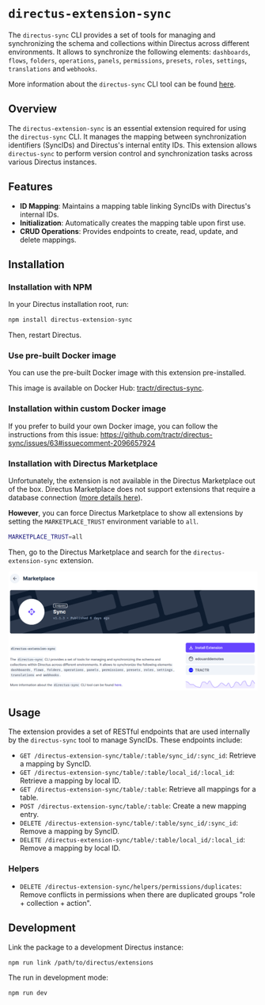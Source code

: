 # `directus-extension-sync`

The `directus-sync` CLI provides a set of tools for managing and synchronizing the schema and
collections within Directus across different environments.
It allows to synchronize the following
elements: `dashboards`, `flows`, `folders`, `operations`, `panels`, `permissions`, `presets`, `roles`, `settings`, `translations`
and `webhooks`.

More information about the `directus-sync` CLI tool can be found [here](https://github.com/tractr/directus-sync).

## Overview

The `directus-extension-sync` is an essential extension required for using the `directus-sync` CLI. It manages the
mapping between synchronization identifiers (SyncIDs) and Directus's internal entity IDs. This extension
allows `directus-sync` to perform version control and synchronization tasks across various Directus instances.

## Features

- **ID Mapping**: Maintains a mapping table linking SyncIDs with Directus's internal IDs.
- **Initialization**: Automatically creates the mapping table upon first use.
- **CRUD Operations**: Provides endpoints to create, read, update, and delete mappings.

## Installation

### Installation with NPM

In your Directus installation root, run:

```bash
npm install directus-extension-sync
```

Then, restart Directus.

### Use pre-built Docker image

You can use the pre-built Docker image with this extension pre-installed.

This image is available on Docker Hub: [tractr/directus-sync](https://hub.docker.com/r/tractr/directus-sync).

### Installation within custom Docker image

If you prefer to build your own Docker image, you can follow the instructions from this
issue: https://github.com/tractr/directus-sync/issues/63#issuecomment-2096657924

### Installation with Directus Marketplace

Unfortunately, the extension is not available in the Directus Marketplace out of the box.
Directus Marketplace does not support extensions that require a database
connection ([more details here](https://docs.directus.io/extensions/sandbox/sandbox-sdk.html#reference)).

**However**, you can force Directus Marketplace to show all extensions by setting the `MARKETPLACE_TRUST` environment
variable to `all`.

```bash
MARKETPLACE_TRUST=all
```

Then, go to the Directus Marketplace and search for the `directus-extension-sync` extension.

![Marketplace installation](https://raw.githubusercontent.com/tractr/directus-sync/main/packages/api/docs/marketplace.png)

## Usage

The extension provides a set of RESTful endpoints that are used internally by the `directus-sync` tool to manage
SyncIDs. These endpoints include:

- `GET /directus-extension-sync/table/:table/sync_id/:sync_id`: Retrieve a mapping by SyncID.
- `GET /directus-extension-sync/table/:table/local_id/:local_id`: Retrieve a mapping by local ID.
- `GET /directus-extension-sync/table/:table`: Retrieve all mappings for a table.
- `POST /directus-extension-sync/table/:table`: Create a new mapping entry.
- `DELETE /directus-extension-sync/table/:table/sync_id/:sync_id`: Remove a mapping by SyncID.
- `DELETE /directus-extension-sync/table/:table/local_id/:local_id`: Remove a mapping by local ID.

### Helpers

- `DELETE /directus-extension-sync/helpers/permissions/duplicates`: Remove conflicts in permissions when there are
  duplicated groups "role + collection + action".

## Development

Link the package to a development Directus instance:

```bash
npm run link /path/to/directus/extensions
```

The run in development mode:

```bash
npm run dev
```
